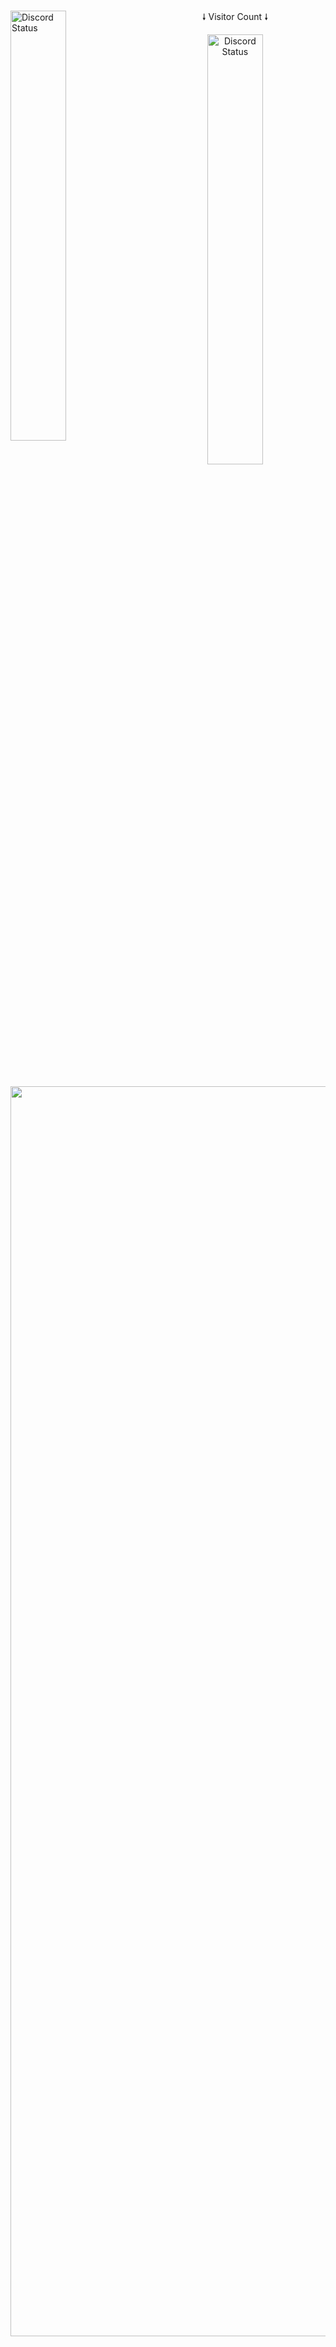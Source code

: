 <br>
<p align="left">
   <a href="https://discord.com/users/547781202019483651" target="_blank"><img width="42%" align="left" alt="Discord Status" src="https://lanyard.cnrad.dev/api/547781202019483651"></a>
<p align="center">
🠗 Visitor Count 🠗
</p>
<p align="center">
   <a href="https://discord.com/users/547781202019483651" target="_blank"><img width="42%" align="center" alt="Discord Status" src="https://moe-counter.glitch.me/get/@sepultrex?theme=rule34"></a>
</p>
<p align="right">

</td>
</p>
<br>

<p align="center">
    <img src="https://i.ibb.co/ZTYxQqh/Komi-San-Maid-Outfit-Python.png" width="2000"/>
</p>
